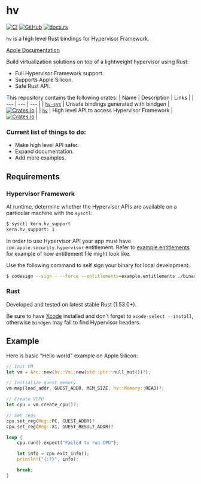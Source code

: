 # hv

[![CI](https://github.com/cloud-hypervisor/hypervisor-framework/actions/workflows/ci.yml/badge.svg?branch=main)](https://github.com/cloud-hypervisor/hypervisor-framework/actions/workflows/ci.yml)
[![GitHub](https://img.shields.io/github/license/cloud-hypervisor/hypervisor-framework)](https://github.com/cloud-hypervisor/hypervisor-framework/blob/main/LICENSE)
[![docs.rs](https://img.shields.io/docsrs/hv)](https://docs.rs/hv/)

`hv` is a high level Rust bindings for Hypervisor Framework.

[Apple Documentation](https://developer.apple.com/documentation/hypervisor)

Build virtualization solutions on top of a lightweight hypervisor using Rust:
- Full Hypervisor Framework support.
- Supports Apple Silicon.
- Safe Rust API.

This repository contains the following crates:
| Name | Description | Links |
| --- | --- | --- |
| [`hv-sys`](./hv-sys) | Unsafe bindings generated with bindgen | [![Crates.io](https://img.shields.io/crates/v/hv-sys)](https://crates.io/crates/hv-sys) |
| [`hv`](./hv) | High level API to access Hypervisor Framework | [![Crates.io](https://img.shields.io/crates/v/hv)](https://crates.io/crates/hv) |

### Current list of things to do:
- Make high level API safer.
- Expand documentation.
- Add more examples.

## Requirements

### Hypervisor Framework

At runtime, determine whether the Hypervisor APIs are available on a particular machine with the `sysctl`:

```bash
$ sysctl kern.hv_support
kern.hv_support: 1
```

In order to use Hypervisor API your app must have `com.apple.security.hypervisor` entitlement.
Refer to [example.entitlements](example.entitlements) for example of how entitlement file might look like.

Use the following command to self sign your binary for local development:

```bash
$ codesign --sign - --force --entitlements=example.entitlements ./binary
```

### Rust

Developed and tested on latest stable Rust (1.53.0+).

Be sure to have [Xcode](https://developer.apple.com/xcode/) installed and don't forget to `xcode-select --install`,
otherwise `bindgen` may fail to find Hypervisor headers.

## Example

Here is basic "Hello world" example on Apple Silicon:
```rust
// Init VM
let vm = Arc::new(hv::Vm::new(std::ptr::null_mut())?);

// Initialize guest memory
vm.map(load_addr, GUEST_ADDR, MEM_SIZE, hv::Memory::READ)?;

// Create VCPU
let cpu = vm.create_cpu()?;

// Set regs
cpu.set_reg(Reg::PC, GUEST_ADDR)?
cpu.set_reg(Reg::X1, GUEST_RESULT_ADDR)?

loop {
    cpu.run().expect("Failed to run CPU");

    let info = cpu.exit_info();
    println!("{:?}", info);

    break;
}
```


